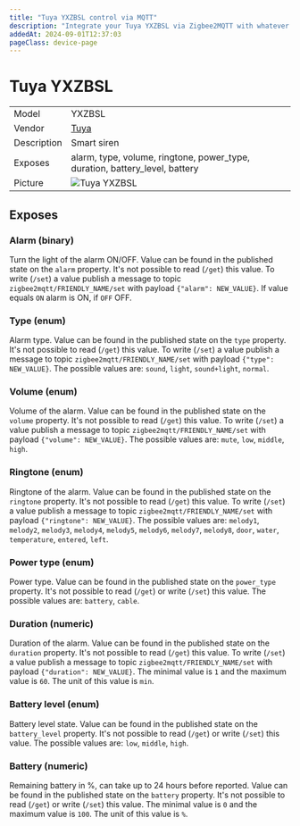 ```yaml
---
title: "Tuya YXZBSL control via MQTT"
description: "Integrate your Tuya YXZBSL via Zigbee2MQTT with whatever smart home infrastructure you are using without the vendor's bridge or gateway."
addedAt: 2024-09-01T12:37:03
pageClass: device-page
---
```


<!-- !!!! -->
<!-- ATTENTION: This file is auto-generated through docgen! -->
<!-- You can only edit the "Notes"-Section between the two comment lines "Notes BEGIN" and "Notes END". -->
<!-- Do not use h1 or h2 heading within "## Notes"-Section. -->
<!-- !!!! -->

# Tuya YXZBSL

|     |     |
|-----|-----|
| Model | YXZBSL  |
| Vendor  | [Tuya](/supported-devices/#v=Tuya)  |
| Description | Smart siren |
| Exposes | alarm, type, volume, ringtone, power_type, duration, battery_level, battery |
| Picture | ![Tuya YXZBSL](https://www.zigbee2mqtt.io/images/devices/YXZBSL.png) |


<!-- Notes BEGIN: You can edit here. Add "## Notes" headline if not already present. -->


<!-- Notes END: Do not edit below this line -->




## Exposes

### Alarm (binary)
Turn the light of the alarm ON/OFF.
Value can be found in the published state on the `alarm` property.
It's not possible to read (`/get`) this value.
To write (`/set`) a value publish a message to topic `zigbee2mqtt/FRIENDLY_NAME/set` with payload `{"alarm": NEW_VALUE}`.
If value equals `ON` alarm is ON, if `OFF` OFF.

### Type (enum)
Alarm type.
Value can be found in the published state on the `type` property.
It's not possible to read (`/get`) this value.
To write (`/set`) a value publish a message to topic `zigbee2mqtt/FRIENDLY_NAME/set` with payload `{"type": NEW_VALUE}`.
The possible values are: `sound`, `light`, `sound+light`, `normal`.

### Volume (enum)
Volume of the alarm.
Value can be found in the published state on the `volume` property.
It's not possible to read (`/get`) this value.
To write (`/set`) a value publish a message to topic `zigbee2mqtt/FRIENDLY_NAME/set` with payload `{"volume": NEW_VALUE}`.
The possible values are: `mute`, `low`, `middle`, `high`.

### Ringtone (enum)
Ringtone of the alarm.
Value can be found in the published state on the `ringtone` property.
It's not possible to read (`/get`) this value.
To write (`/set`) a value publish a message to topic `zigbee2mqtt/FRIENDLY_NAME/set` with payload `{"ringtone": NEW_VALUE}`.
The possible values are: `melody1`, `melody2`, `melody3`, `melody4`, `melody5`, `melody6`, `melody7`, `melody8`, `door`, `water`, `temperature`, `entered`, `left`.

### Power type (enum)
Power type.
Value can be found in the published state on the `power_type` property.
It's not possible to read (`/get`) or write (`/set`) this value.
The possible values are: `battery`, `cable`.

### Duration (numeric)
Duration of the alarm.
Value can be found in the published state on the `duration` property.
It's not possible to read (`/get`) this value.
To write (`/set`) a value publish a message to topic `zigbee2mqtt/FRIENDLY_NAME/set` with payload `{"duration": NEW_VALUE}`.
The minimal value is `1` and the maximum value is `60`.
The unit of this value is `min`.

### Battery level (enum)
Battery level state.
Value can be found in the published state on the `battery_level` property.
It's not possible to read (`/get`) or write (`/set`) this value.
The possible values are: `low`, `middle`, `high`.

### Battery (numeric)
Remaining battery in %, can take up to 24 hours before reported.
Value can be found in the published state on the `battery` property.
It's not possible to read (`/get`) or write (`/set`) this value.
The minimal value is `0` and the maximum value is `100`.
The unit of this value is `%`.

